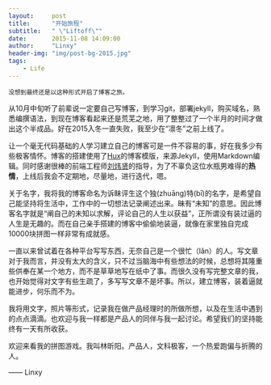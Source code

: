 ```yaml
---
layout:     post
title:      "开始旅程"
subtitle:   " \"Liftoff\""
date:       2015-11-08 14:09:00
author:     "Linxy"
header-img: "img/post-bg-2015.jpg"
tags:
    - Life
---
```

	




	没想到最终还是以这种形式开启了博客之旅。

从10月中旬听了前辈说一定要自己写博客，到学习git，部署jekyll，购买域名，熟悉编撰语法，到现在博客看起来还是荒芜之地，用了整整过了一个半月的时间才做出这个半成品。好在2015入冬一直失败，我至少在“凛冬”之前上线了。

让一个毫无代码基础的人学习建立自己的博客可是一件不容易的事，好在我多少有些极客情怀。博客的搭建使用了[Hux](http://huangxuan.me/)的博客模版，来源Jekyll，使用Markdown编辑。同时感谢很棒的前端工程师[刘炜贤](http://loyalsoldier.me/)的指导，为了不辜负这位水瓶男难得的**热情**，上线后我会不定期地，尽量地，进行迭代，嗯。

关于名字，我将我的博客命名为诉眛评生这个独(zhuāng)特(bī)的名字，是希望自己能坚持将生活中，工作中的一切想法记录阐述出来。昧有“未知”的意思。因此博客名字就是“阐自己的未知以求解，评论自己的人生以获益”，正所谓没有装过逼的人生是无趣的。而在自己亲手搭建的博客中偷偷地装逼，就像在家里独自完成10000块拼图一样非常有成就感。

一直以来曾试着在各种平台写写东西，无奈自己是一个很忙（lǎn）的人。写文章对于我而言，并没有太大的含义，只不过当脑海中有些想法的时候，总想将其隆重些供奉在某一个地方，而不是草草地写在纸中了事。而很久没有写完整文章的我，也开始觉得对文字有些生疏了，多写写文章不是坏事。所以，建立博客，装着逼就能进步，何乐而不为。

我将用文字，照片等形式，记录我在做产品经理时的所做所想，以及在生活中遇到的点点滴滴。也欢迎与我一样都是产品人的同伴与我一起讨论。希望我们的坚持能终有一天有所收获。

欢迎来看我的拼图游戏。我叫林昕阳。产品人，文科极客，一个热爱跑偏与折腾的人。


—— Linxy 